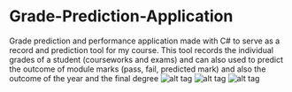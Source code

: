 # Grade-Prediction-Application
Grade prediction and performance application made with C# to serve as a record and prediction tool for my course. This tool records the individual grades of a student (courseworks and exams) and can also used to predict the outcome of module marks (pass, fail, predicted mark) and also the outcome of the year and the final degree
![alt tag](http://puu.sh/kITfg/57848ac4b5.png)
![alt tag](http://puu.sh/kITs7/55726e3007.png)
![alt tag](http://puu.sh/kITtM/73f8d0833f.png)
